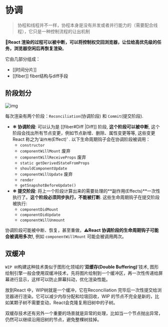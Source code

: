 # 协调

> 协程和线程并不一样，协程本身是没有并发或者并行能力的（需要配合线程），它只是一种控制流程的让出机制
>

 **🔴React 渲染的过程可以被中断，可以将控制权交回浏览器，让位给高优先级的任务，浏览器空闲后再恢复渲染**。 

它由几部分组成：
 - [[时间分片]]
 - [[fiber]] fiber结构与diff手段



## 阶段划分

 ![img](https://user-gold-cdn.xitu.io/2019/10/21/16deecd830671a70?imageView2/0/w/1280/h/960/format/webp/ignore-error/1) 

 每次渲染有两个阶段：`Reconciliation`(协调阶段) 和 `Commit`(提交阶段). 

- **⚛️ 协调阶段**: 可以认为是 [[fiber#Diff |Diff]] 阶段, **这个阶段可以被中断**, 这个阶段会找出所有节点变更，例如节点新增、删除、属性变更等等, 这些变更React 称之为'`副作用`(Effect)' . 以下生命周期钩子会在协调阶段被调用：
  - `constructor`
  - `componentWillMount`  废弃
  - `componentWillReceiveProps` 废弃
  - `static getDerivedStateFromProps` 
  - `shouldComponentUpdate`
  - `componentWillUpdate` 废弃
  - `render`
  - `getSnapshotBeforeUpdate()`
- **⚛️ 提交阶段**: 将上一个阶段计算出来的需要处理的**副作用(Effects)**一次性执行了。**这个阶段必须同步执行，不能被打断**. 这些生命周期钩子在提交阶段被执行:
  - `componentDidMount`
  - `componentDidUpdate`
  - `componentWillUnmount`



 协调阶段可能被中断、恢复，甚至重做，**⚠️React 协调阶段的生命周期钩子可能会被调用多次!**, 例如 `componentWillMount` 可能会被调用两次。 

 ## 双缓冲

 `WIP 树`构建这种技术类似于图形化领域的'**双缓存(Double Buffering)**'技术, 图形绘制引擎一般会使用双缓冲技术，先将图片绘制到一个缓冲区，再一次性传递给屏幕进行显示，这样可以防止屏幕抖动，优化渲染性能。 

放到React 中，WIP树就是一个缓冲，它在Reconciliation 完毕后一次性提交给浏览器进行渲染。它可以减少内存分配和垃圾回收，WIP 的节点不完全是新的，比如某颗子树不需要变动，React会克隆复用旧树中的子树。

双缓存技术还有另外一个重要的场景就是异常的处理，比如当一个节点抛出异常，仍然可以继续沿用旧树的节点，避免整棵树挂掉。